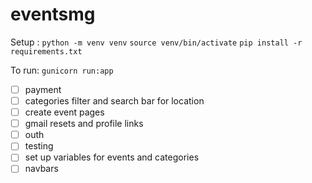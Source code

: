 # eventsmg

Setup :
    `python -m venv venv`
    `source venv/bin/activate`
    `pip install -r requirements.txt`
    
To run:
    `gunicorn run:app`

- [ ] payment
- [ ] categories filter and search bar for location
- [ ] create event pages
- [ ] gmail resets and profile links
- [ ] outh
- [ ] testing
- [ ] set up variables for events and categories
- [ ] navbars
